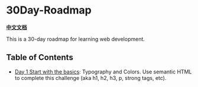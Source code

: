 # 30Day-Roadmap

**[中文文档](https://github.com/whitevenus/30Day-Roadmap/blob/main/README-CN.md)**

This is a 30-day roadmap for learning web development.

## Table of Contents

- [Day 1 Start with the basics](https://github.com/whitevenus/30Day-Roadmap/tree/main/01-Basics/README.md): Typography and Colors. Use semantic HTML to complete this challenge (aka h1, h2, h3, p, strong tags, etc).
